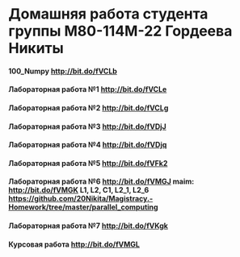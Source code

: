 # Домашняя работа студента группы M80-114M-22 Гордеева Никиты
#### 100_Numpy http://bit.do/fVCLb
#### Лабораторная работа №1 http://bit.do/fVCLe
#### Лабораторная работа №2 http://bit.do/fVCLg
#### Лабораторная работа №3 http://bit.do/fVDjJ
#### Лабораторная работа №4 http://bit.do/fVDjq
#### Лабораторная работа №5 http://bit.do/fVFk2
#### Лабораторная работа №6 http://bit.do/fVMGJ maim: http://bit.do/fVMGK L1, L2, C1, L2_1, L2_6 https://github.com/20Nikita/Magistracy.-Homework/tree/master/parallel_computing
#### Лабораторная работа №7 http://bit.do/fVKgk
#### Курсовая  работа http://bit.do/fVMGL